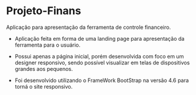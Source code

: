 # Projeto-Finans
Aplicação para apresentação da ferramenta de controle financeiro.

- Aplicação feita em forma de uma landing page para apresentação da ferramenta para o usuário.

- Possui apenas a página inicial, porém desenvolvida com foco em um designer responsivo, sendo possível visualizar em telas de dispositivos grandes aos pequenos.

- Foi desenvolvido utilizando o FrameWork BootStrap na versão 4.6 para torná o site responsivo.
